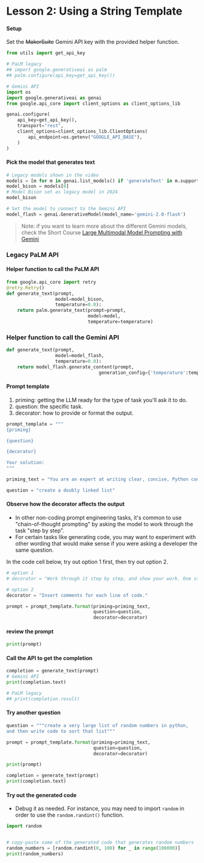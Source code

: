 # Lesson 2: Using a String Template


#### Setup
Set the ~~MakerSuite~~ Gemini API key with the provided helper function.


```python
from utils import get_api_key

# PaLM legacy
## import google.generativeai as palm
## palm.configure(api_key=get_api_key())

# Gemini API
import os
import google.generativeai as genai
from google.api_core import client_options as client_options_lib

genai.configure(
    api_key=get_api_key(),
    transport="rest",
    client_options=client_options_lib.ClientOptions(
        api_endpoint=os.getenv("GOOGLE_API_BASE"),
    )
)
```

#### Pick the model that generates text

```Python
# Legacy models shown in the video
models = [m for m in genai.list_models() if 'generateText' in m.supported_generation_methods]
model_bison = models[0]
# Model Bison set as legacy model in 2024
model_bison
```


```python
# Set the model to connect to the Gemini API
model_flash = genai.GenerativeModel(model_name='gemini-2.0-flash')
```

> Note: if you want to learn more about the different Gemini models, check the Short Course [Large Multimodal Model Prompting with Gemini](https://www.deeplearning.ai/short-courses/large-multimodal-model-prompting-with-gemini/)

### Legacy PaLM API
#### Helper function to call the PaLM API
```Python
from google.api_core import retry
@retry.Retry()
def generate_text(prompt, 
                  model=model_bison, 
                  temperature=0.0):
    return palm.generate_text(prompt=prompt,
                              model=model,
                              temperature=temperature)
```

### Helper function to call the Gemini API


```python
def generate_text(prompt,
                  model=model_flash,
                  temperature=0.0):
    return model_flash.generate_content(prompt,
                                  generation_config={'temperature':temperature})
```

#### Prompt template

1. priming: getting the LLM ready for the type of task you'll ask it to do.
2. question: the specific task.
3. decorator: how to provide or format the output.


```python
prompt_template = """
{priming}

{question}

{decorator}

Your solution:
"""
```


```python
priming_text = "You are an expert at writing clear, concise, Python code."
```


```python
question = "create a doubly linked list"
```

#### Observe how the decorator affects the output
- In other non-coding prompt engineering tasks, it's common to use "chain-of-thought prompting" by asking the model to work through the task "step by step".
- For certain tasks like generating code, you may want to experiment with other wording that would make sense if you were asking a developer the same question.

In the code cell below, try out option 1 first, then try out option 2.


```python
# option 1
# decorator = "Work through it step by step, and show your work. One step per line."

# option 2
decorator = "Insert comments for each line of code."
```


```python
prompt = prompt_template.format(priming=priming_text,
                                question=question,
                                decorator=decorator)
```

#### review the prompt


```python
print(prompt)
```

#### Call the API to get the completion


```python
completion = generate_text(prompt)
# Gemini API
print(completion.text)

# PaLM legacy
## print(completion.result)
```

#### Try another question


```python
question = """create a very large list of random numbers in python, 
and then write code to sort that list"""
```


```python
prompt = prompt_template.format(priming=priming_text,
                                question=question,
                                decorator=decorator)
```


```python
print(prompt)
```


```python
completion = generate_text(prompt)
print(completion.text)
```

#### Try out the generated code
- Debug it as needed.  For instance, you may need to import `random` in order to use the `random.randint()` function.


```python
import random


# copy-paste some of the generated code that generates random numbers
random_numbers = [random.randint(0, 100) for _ in range(100000)]
print(random_numbers)
```
